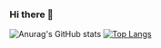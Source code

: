 ### Hi there 👋

<!--
**kelianthis/kelianthis** is a ✨ _special_ ✨ repository because its `README.md` (this file) appears on your GitHub profile.

Here are some ideas to get you started:

- 🔭 I’m currently working on ...
- 🌱 I’m currently learning ...
- 👯 I’m looking to collaborate on ...
- 🤔 I’m looking for help with ...
- 💬 Ask me about ...
- 📫 How to reach me: ...
- 😄 Pronouns: ...
- ⚡ Fun fact: ...
-->
![Anurag's GitHub stats](https://github-readme-stats.vercel.app/api?username=kelianthis&count_private=true&include_all_commits=true&theme=dracula)
[![Top Langs](https://github-readme-stats.vercel.app/api/top-langs/?username=kelianthis)](https://github.com/anuraghazra/github-readme-stats)

